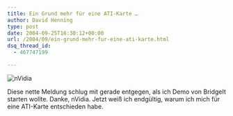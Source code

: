 ```yaml
---
title: Ein Grund mehr für eine ATI-Karte …
author: David Henning
type: post
date: 2004-09-25T16:30:12+00:00
url: /2004/09/ein-grund-mehr-fur-eine-ati-karte.html
dsq_thread_id:
  - 467747199

---
```

![nVidia][1]

Diese nette Meldung schlug mit gerade entgegen, als ich Demo von BridgeIt starten wollte. Danke, nVidia. Jetzt weiß ich endgültig, warum ich mich für eine ATI-Karte entschieden habe.

 [1]: https://www.madcatswelt.org/images/nvidia.png